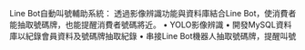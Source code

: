 Line Bot自動叫號輔助系統：
透過影像辨識功能與資料庫結合Line Bot，使消費者能抽取號碼牌，也能提醒消費者號碼將近。
• YOLO影像辨識
• 開發MySQL資料庫以紀錄會員資料及號碼牌抽取紀錄
• 串接Line Bot機器人抽取號碼牌，提醒叫號
